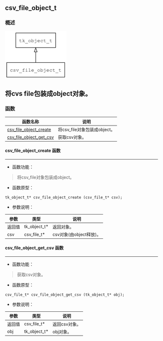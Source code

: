 ## csv\_file\_object\_t
### 概述
![image](images/csv_file_object_t_0.png)

将cvs file包装成object对象。
----------------------------------
### 函数
<p id="csv_file_object_t_methods">

| 函数名称 | 说明 | 
| -------- | ------------ | 
| <a href="#csv_file_object_t_csv_file_object_create">csv\_file\_object\_create</a> | 将csv_file对象包装成object。 |
| <a href="#csv_file_object_t_csv_file_object_get_csv">csv\_file\_object\_get\_csv</a> | 获取csv对象。 |
#### csv\_file\_object\_create 函数
-----------------------

* 函数功能：

> <p id="csv_file_object_t_csv_file_object_create">将csv_file对象包装成object。

* 函数原型：

```
tk_object_t* csv_file_object_create (csv_file_t* csv);
```

* 参数说明：

| 参数 | 类型 | 说明 |
| -------- | ----- | --------- |
| 返回值 | tk\_object\_t* | 返回对象。 |
| csv | csv\_file\_t* | csv对象(由object释放)。 |
#### csv\_file\_object\_get\_csv 函数
-----------------------

* 函数功能：

> <p id="csv_file_object_t_csv_file_object_get_csv">获取csv对象。

* 函数原型：

```
csv_file_t* csv_file_object_get_csv (tk_object_t* obj);
```

* 参数说明：

| 参数 | 类型 | 说明 |
| -------- | ----- | --------- |
| 返回值 | csv\_file\_t* | 返回csv对象。 |
| obj | tk\_object\_t* | obj对象。 |
